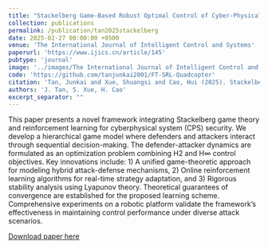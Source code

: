 ```yaml
---
title: "Stackelberg Game-Based Robust Optimal Control of Cyber-Physical System under Hybrid Attacks"
collection: publications
permalink: /publication/tan2025stackelberg
date: 2025-02-27 00:00:00 +0500
venue: 'The International Journal of Intelligent Control and Systems'
paperurl: 'https://www.ijics.cn/article/145'
pubtype: 'journal'
image: '../images/The International Journal of Intelligent Control and Systems.jpg'
code: 'https://github.com/tanjunkai2001/FT-SRL-Quadcopter'
citation: 'Tan, Junkai and Xue, Shuangsi and Cao, Hui (2025). Stackelberg Game-Based Robust Optimal Control of Cyber-Physical System under Hybrid Attacks. The International Journal of Intelligent Control and Systems.'
authors: 'J. Tan, S. Xue, H. Cao'
excerpt_separator: ""
---
```

This paper presents a novel framework integrating Stackelberg game theory and reinforcement learning for cyberphysical system (CPS) security. We develop a hierarchical game model where defenders and attackers interact through sequential decision-making. The defender-attacker dynamics are formulated as an optimization problem combining H2 and H∞ control objectives. Key innovations include: 1) A unified game-theoretic approach for modeling hybrid attack-defense mechanisms, 2) Online reinforcement learning algorithms for real-time strategy adaptation, and 3) Rigorous stability analysis using Lyapunov theory. Theoretical guarantees of convergence are established for the proposed learning scheme. Comprehensive experiments on a robotic platform validate the framework’s effectiveness in maintaining control performance under diverse attack scenarios.

[Download paper here](https://www.ijics.cn/article/145)